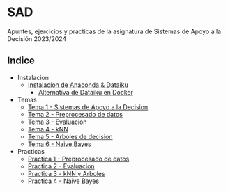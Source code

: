 # SAD

Apuntes, ejercicios y practicas de la asignatura de Sistemas de Apoyo a la Decisión 2023/2024

## Indice

- Instalacion
  - [Instalacion de Anaconda & Dataiku](INSTALACIONES/Instalacion.md)
    - [Alternativa de Dataiku en Docker](INSTALACIONES/Alternativa.md)
- Temas
  - [Tema 1 - Sistemas de Apoyo a la Decision](https://github.com/Xabierland/SAD/tree/main/TEMAS/TEMA_1)
  - [Tema 2 - Preprocesado de datos](https://github.com/Xabierland/SAD/tree/main/TEMAS/TEMA_2)
  - [Tema 3 - Evaluacion](https://github.com/Xabierland/SAD/tree/main/TEMAS/TEMA_3)
  - [Tema 4 - kNN](https://github.com/Xabierland/SAD/tree/main/TEMAS/TEMA_4)
  - [Tema 5 - Arboles de decision](https://github.com/Xabierland/SAD/tree/main/TEMAS/TEMA_5)
  - [Tema 6 - Naive Bayes](https://github.com/Xabierland/SAD/tree/main/TEMAS/TEMA_6)
- Practicas
  - [Practica 1 - Preprocesado de datos](https://github.com/Xabierland/SAD/tree/main/PRACTICAS/PRACTICA_1)
  - [Practica 2 - Evaluacion](https://github.com/Xabierland/SAD/tree/main/PRACTICAS/PRACTICA_2)
  - [Practica 3 - kNN y Arboles](https://github.com/Xabierland/SAD/tree/main/PRACTICAS/PRACTICA_3)
  - [Practica 4 - Naive Bayes](https://github.com/Xabierland/SAD/tree/main/PRACTICAS/PRACTICA_4)
